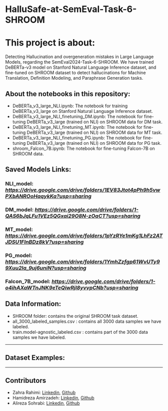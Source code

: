 # HalluSafe-at-SemEval-Task-6-SHROOM

# This project is about:
Detecting Hallucination and overgeneration mistakes in Large Language Models, regarding the SemEval2024-Task-6-SHROOM.
We have trained DeBERTa-v3 model on Stanford Natural Language Inference dataset, and fine-tuned on SHROOM dataset to detect hallucinations for Machine Translation, Definition Modeling, and Paraphrase Generation tasks.

## About the notebooks in this repository:
- DeBERTa_v3_large_NLI.ipynb: The notebook for training DeBERTa_v3_large on Stanford Natural Language Inference dataset.
- DeBERTa_v3_large_NLI_finetuning_DM.ipynb: The notebook for fine-tuning DeBERTa_v3_large (trained on NLI) on SHROOM data for DM task.
- DeBERTa_v3_large_NLI_finetuning_MT.ipynb: The notebook for fine-tuning DeBERTa_v3_large (trained on NLI) on SHROOM data for MT task.
- DeBERTa_v3_large_NLI_finetuning_PG.ipynb: The notebook for fine-tuning DeBERTa_v3_large (trained on NLI) on SHROOM data for PG task.
- shroom_Falcon_7B.ipynb: The notebook for fine-tuning Falcon-7B on SHROOM data.


## Saved Models Links:
### NLI_model: *https://drive.google.com/drive/folders/1EV83Jtot4pPh9h5vwPXbANROoHaqykKa?usp=sharing*

### DM_model: *https://drive.google.com/drive/folders/1-QAS6bJqLFu1VEz5QGxai29O8N-zOaCT?usp=sharing*

### MT_model: *https://drive.google.com/drive/folders/1pYzRYe1mKg1LhFz2ATJDSU1FlnBDz8kV?usp=sharing*

### PG_model: *https://drive.google.com/drive/folders/1YmhZzfgp61WvUTy99Xuu2Ia_9uj6uniN?usp=sharing*

### Falcon_7B_model: *https://drive.google.com/drive/folders/1-o4ihAXaWTnJNK9eTeQiwRjI8yvvpCNb?usp=sharing*

## Data Information:
- SHROOM folder: contains the original SHROOM task dataset.
- all_3000_labeled_samples.csv : contains all 3000 data samples we have labeled.
- train.model-agnostic_labeled.csv : contains part of the 3000 data samples we have labeled.


---------------------------------------
## Dataset Examples:


------------------

## Contributors
- Zahra Rahimi: [Linkedin](https://www.linkedin.com/in/zahra-rahimi-7a089115b/), [Github](https://github.com/z-rahimi-r)
- Hamidreza Amirzadeh: [Linkedin](...), [Github](https://github.com/Hamiiidreza)
- Alireza Sohrabi: [Linkedin](....), [Github](https://github.com/SohrabiAlir)


